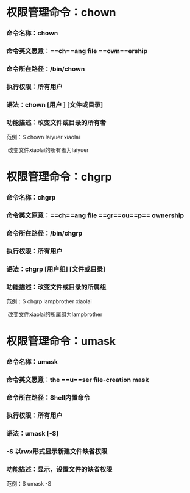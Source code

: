 # 权限管理命令：chown

### 命令名称：chown

### 命令英文愿意：==ch==ang file ==own==ership

### 命令所在路径：/bin/chown

### 执行权限：所有用户

### 语法：chown [用户 ] [文件或目录]

### 功能描述：改变文件或目录的所有者

范例：$ chown laiyuer xiaolai

​            改变文件xiaolai的所有者为laiyuer

# 权限管理命令：chgrp

### 命令名称：chgrp

### 命令英文原意：==ch==ang file ==gr==ou==p== ownership

### 命令所在路径：/bin/chgrp

### 执行权限：所有用户

### 语法：chgrp [用户组] [文件或目录]

### 功能描述：改变文件或目录的所属组

范例：$ chgrp lampbrother xiaolai

​            改变文件xiaolai的所属组为lampbrother 

# 权限管理命令：umask

### 命令名称：umask

### 命令英文愿意：the ==u==ser file-creation mask

### 命令所在路径：Shell内置命令

### 执行权限：所有用户

### 语法：umask [-S]

###                -S 以rwx形式显示新建文件缺省权限

### 功能描述：显示，设置文件的缺省权限

范例：$ umask -S
